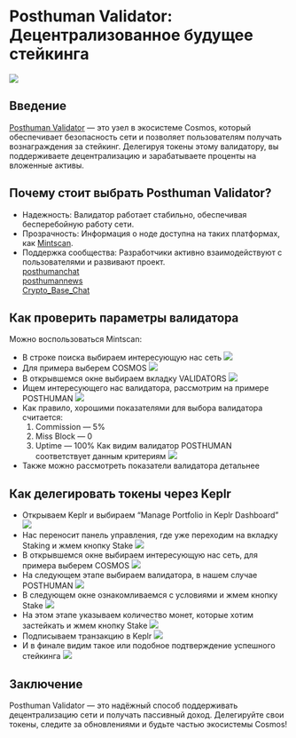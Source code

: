 # Posthuman Validator: Децентрализованное будущее стейкинга
![](images/crypto-article_01.png)
## Введение
[Posthuman Validator](https://posthuman.digital/) — это узел в экосистеме Cosmos, который обеспечивает безопасность сети и позволяет пользователям получать вознаграждения за стейкинг. Делегируя токены этому валидатору, вы поддерживаете децентрализацию и зарабатываете проценты на вложенные активы.
## Почему стоит выбрать Posthuman Validator?
- Надежность: Валидатор работает стабильно, обеспечивая бесперебойную работу сети.
- Прозрачность: Информация о ноде доступна на таких платформах, как [Mintscan](https://www.mintscan.io/).
- Поддержка сообщества: Разработчики активно взаимодействуют с пользователями и развивают проект.  
[posthumanchat](https://t.me/posthumanchat)  
[posthumannews](https://t.me/posthumannews)  
[Crypto_Base_Chat](https://t.me/Crypto_Base_Chat)
## Как проверить параметры валидатора
Можно воспользоваться Mintscan:
- В строке поиска выбираем интересующую нас сеть
![](images/crypto-article_02.png)  
- Для примера выберем COSMOS
![](images/crypto-article_03.png)  
- В открывшемся окне выбираем вкладку VALIDATORS
![](images/crypto-article_04.png)  
- Ищем интересующего нас валидатора, рассмотрим на примере POSTHUMAN
![](images/crypto-article_05.png)  
- Как правило, хорошими показателями для выбора валидатора считается:
   1. Commission — 5%
   2. Miss Block — 0
   3. Uptime — 100%
Как видим валидатор POSTHUMAN соответствует данным критериям
![](images/crypto-article_06.png)  
- Также можно рассмотреть показатели валидатора детальнее
## Как делегировать токены через Keplr
- Открываем Keplr и выбираем “Manage Portfolio in Keplr Dashboard”  
![](images/crypto-article_07.png)  
- Нас переносит панель управления, где уже переходим на вкладку Staking и жмем кнопку Stake
![](images/crypto-article_08.png)  
- В открывшемся окне выбираем интересующую нас сеть, для примера выберем COSMOS
![](images/crypto-article_09.png)  
- На следующем этапе выбираем валидатора, в нашем случае POSTHUMAN
![](images/crypto-article_10.png)  
- В следующем окне ознакомливаемся с условиями и жмем кнопку Stake
![](images/crypto-article_11.png)  
- На этом этапе указываем количество монет, которые хотим застейкать и жмем кнопку Stake
![](images/crypto-article_12.png)  
- Подписываем транзакцию в Keplr
![](images/crypto-article_13.png)  
- И в финале видим такое или подобное подтверждение успешного стейкинга
![](images/crypto-article_14.png)  
## Заключение
Posthuman Validator — это надёжный способ поддерживать децентрализацию сети и получать пассивный доход. Делегируйте свои токены, следите за обновлениями и будьте частью экосистемы Cosmos!


